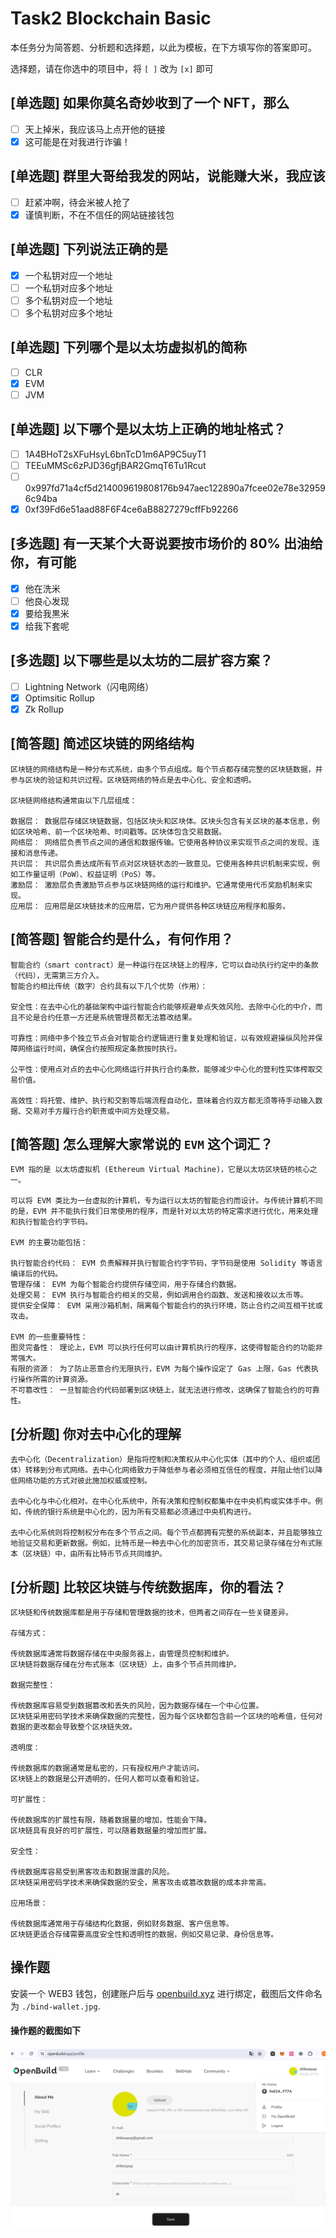 # Task2 Blockchain Basic

本任务分为简答题、分析题和选择题，以此为模板，在下方填写你的答案即可。

选择题，请在你选中的项目中，将 `[ ]` 改为 `[x]` 即可

## [单选题] 如果你莫名奇妙收到了一个 NFT，那么

- [ ] 天上掉米，我应该马上点开他的链接
- [x] 这可能是在对我进行诈骗！

## [单选题] 群里大哥给我发的网站，说能赚大米，我应该

- [ ] 赶紧冲啊，待会米被人抢了
- [x] 谨慎判断，不在不信任的网站链接钱包

## [单选题] 下列说法正确的是

- [x] 一个私钥对应一个地址
- [ ] 一个私钥对应多个地址
- [ ] 多个私钥对应一个地址
- [ ] 多个私钥对应多个地址

## [单选题] 下列哪个是以太坊虚拟机的简称

- [ ] CLR
- [x] EVM
- [ ] JVM

## [单选题] 以下哪个是以太坊上正确的地址格式？

- [ ] 1A4BHoT2sXFuHsyL6bnTcD1m6AP9C5uyT1
- [ ] TEEuMMSc6zPJD36gfjBAR2GmqT6Tu1Rcut
- [ ] 0x997fd71a4cf5d214009619808176b947aec122890a7fcee02e78e329596c94ba
- [x] 0xf39Fd6e51aad88F6F4ce6aB8827279cffFb92266

## [多选题] 有一天某个大哥说要按市场价的 80% 出油给你，有可能

- [x] 他在洗米
- [ ] 他良心发现
- [x] 要给我黒米
- [x] 给我下套呢

## [多选题] 以下哪些是以太坊的二层扩容方案？

- [ ] Lightning Network（闪电网络）
- [x] Optimsitic Rollup
- [x] Zk Rollup

## [简答题] 简述区块链的网络结构

```
区块链的网络结构是一种分布式系统，由多个节点组成。每个节点都存储完整的区块链数据，并参与区块的验证和共识过程。区块链网络的特点是去中心化、安全和透明。

区块链网络结构通常由以下几层组成：

数据层： 数据层存储区块链数据，包括区块头和区块体。区块头包含有关区块的基本信息，例如区块哈希、前一个区块哈希、时间戳等。区块体包含交易数据。
网络层： 网络层负责节点之间的通信和数据传输。它使用各种协议来实现节点之间的发现、连接和消息传递。
共识层： 共识层负责达成所有节点对区块链状态的一致意见。它使用各种共识机制来实现，例如工作量证明（PoW）、权益证明（PoS）等。
激励层： 激励层负责激励节点参与区块链网络的运行和维护。它通常使用代币奖励机制来实现。
应用层： 应用层是区块链技术的应用层，它为用户提供各种区块链应用程序和服务。
```

## [简答题] 智能合约是什么，有何作用？

```
智能合约（smart contract）是一种运行在区块链上的程序，它可以自动执行约定中的条款（代码），无需第三方介入。
智能合约相比传统（数字）合约具有以下几个优势（作用）：

安全性：在去中心化的基础架构中运行智能合约能够规避单点失效风险、去除中心化的中介，而且不论是合约任意一方还是系统管理员都无法篡改结果。

可靠性：网络中多个独立节点会对智能合约逻辑进行重复处理和验证，以有效规避操纵风险并保障网络运行时间，确保合约按照规定条款按时执行。

公平性：使用点对点的去中心化网络运行并执行合约条款，能够减少中心化的营利性实体榨取交易价值。

高效性：将托管、维护、执行和交割等后端流程自动化，意味着合约双方都无须等待手动输入数据、交易对手方履行合约职责或中间方处理交易。
```

## [简答题] 怎么理解大家常说的 `EVM` 这个词汇？

```
EVM 指的是 以太坊虚拟机 (Ethereum Virtual Machine)，它是以太坊区块链的核心之一。

可以将 EVM 类比为一台虚拟的计算机，专为运行以太坊的智能合约而设计。与传统计算机不同的是，EVM 并不能执行我们日常使用的程序，而是针对以太坊的特定需求进行优化，用来处理和执行智能合约字节码。

EVM 的主要功能包括：

执行智能合约代码： EVM 负责解释并执行智能合约字节码，字节码是使用 Solidity 等语言编译后的代码。
管理存储： EVM 为每个智能合约提供存储空间，用于存储合约数据。
处理交易： EVM 执行与智能合约相关的交易，例如调用合约函数、发送和接收以太币等。
提供安全保障： EVM 采用沙箱机制，隔离每个智能合约的执行环境，防止合约之间互相干扰或攻击。

EVM 的一些重要特性：
图灵完备性： 理论上，EVM 可以执行任何可以由计算机执行的程序，这使得智能合约的功能非常强大。
有限的资源： 为了防止恶意合约无限执行，EVM 为每个操作设定了 Gas 上限，Gas 代表执行操作所需的计算资源。
不可篡改性： 一旦智能合约代码部署到区块链上，就无法进行修改，这确保了智能合约的可靠性。
```

## [分析题] 你对去中心化的理解

```
去中心化（Decentralization）是指将控制和决策权从中心化实体（其中的个人、组织或团体）转移到分布式网络。去中心化网络致力于降低参与者必须相互信任的程度，并阻止他们以降低网络功能的方式对彼此施加权威或控制。

去中心化与中心化相对。在中心化系统中，所有决策和控制权都集中在中央机构或实体手中。例如，传统的银行系统是中心化的，因为所有交易都必须通过中央机构进行。

去中心化系统则将控制权分布在多个节点之间。每个节点都拥有完整的系统副本，并且能够独立地验证交易和更新数据。例如，比特币是一种去中心化的加密货币，其交易记录存储在分布式账本（区块链）中，由所有比特币节点共同维护。
```

## [分析题] 比较区块链与传统数据库，你的看法？

```
区块链和传统数据库都是用于存储和管理数据的技术，但两者之间存在一些关键差异。

存储方式：

传统数据库通常将数据存储在中央服务器上，由管理员控制和维护。
区块链将数据存储在分布式账本（区块链）上，由多个节点共同维护。

数据完整性：

传统数据库容易受到数据篡改和丢失的风险，因为数据存储在一个中心位置。
区块链采用密码学技术来确保数据的完整性，因为每个区块都包含前一个区块的哈希值，任何对数据的更改都会导致整个区块链失效。

透明度：

传统数据库的数据通常是私密的，只有授权用户才能访问。
区块链上的数据是公开透明的，任何人都可以查看和验证。

可扩展性：

传统数据库的扩展性有限，随着数据量的增加，性能会下降。
区块链具有良好的可扩展性，可以随着数据量的增加而扩展。

安全性：

传统数据库容易受到黑客攻击和数据泄露的风险。
区块链采用密码学技术来确保数据的安全，黑客攻击或篡改数据的成本非常高。

应用场景：

传统数据库通常用于存储结构化数据，例如财务数据、客户信息等。
区块链更适合存储需要高度安全性和透明性的数据，例如交易记录、身份信息等。
```

## 操作题

安装一个 WEB3 钱包，创建账户后与 [openbuild.xyz](https://openbuild.xyz/profile) 进行绑定，截图后文件命名为 `./bind-wallet.jpg`.

#### 操作题的截图如下

![pic](./bind-wallet.jpg "pic2")

